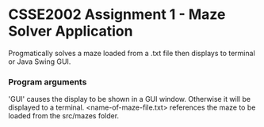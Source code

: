 # CSSE2002 Assignment 1 - Maze Solver Application
Progmatically solves a maze loaded from a .txt file then displays to terminal or Java Swing GUI. 

### Program arguments
'GUI' causes the display to be shown in a GUI window. Otherwise it will be displayed to a terminal.
<name-of-maze-file.txt> references the maze to be loaded from the src/mazes folder.
